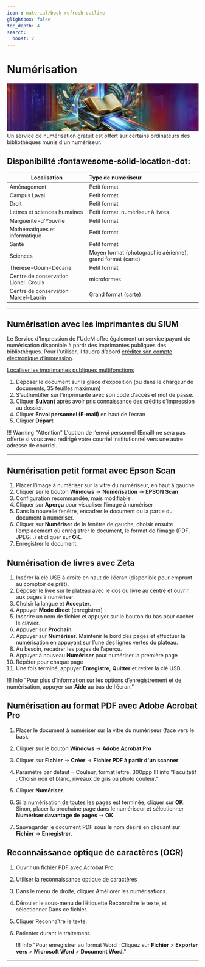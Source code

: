 ```yaml
---
icon : material/book-refresh-outline
glightbox: false
toc_depth: 4
search:
  boost: 2
---
```


# Numérisation
![](../images/numeriseur.jpg)
Un service de numérisation gratuit est offert sur certains ordinateurs des bibliothèques munis d'un numériseur.

## Disponibilité :fontawesome-solid-location-dot:

| Localisation   |      Type de numériseur      |
|----------|:-------------|
| Aménagement |  Petit format |
| Campus Laval | Petit format      |
| Droit | Petit format |
| Lettres et sciences humaines | Petit format, numériseur à livres |
| Marguerite-d'Youville | Petit format |
| Mathématiques et informatique| Petit format |
| Santé | Petit format |
| Sciences | Moyen format (photographie aérienne), grand format (carte) |
| Thérèse-Gouin-Décarie | Petit format |
| Centre de conservation Lionel-Groulx | microformes |
| Centre de conservation Marcel-Laurin | Grand format (carte) |

---------------------

## Numérisation avec les imprimantes du SIUM

Le Service d'Impression de l'UdeM offre également un service payant de numérisation disponible à partir des imprimantes publiques des bibliothèques. Pour l'utiliser, il faudra d’abord [créditer son compte électronique d’impression]().

[Localiser les imprimantes publiques multifonctions]()

1. Déposer le document sur la glace d’exposition (ou dans le chargeur de documents, 35 feuilles maximum)
2. S’authentifier sur l’imprimante avec son code d’accès et mot de passe.
3. Cliquer **Suivant** après avoir pris connaissance des crédits d’impression au dossier.
4. Cliquer **Envoi personnel (E-mail)** en haut de l’écran
5. Cliquer **Départ**

!!! Warning "Attention"
    L'option de l’envoi personnel (Email) ne sera pas offerte si vous avez redirigé votre courriel institutionnel vers une autre adresse de courriel.

----------------------

## Numérisation petit format avec Epson Scan

1. Placer l’image à numériser sur la vitre du numériseur, en haut à gauche
2. Cliquer sur le bouton **Windows** → **Numérisation** → **EPSON Scan**
3. Configuration recommandée, mais modifiable :
4. Cliquer sur **Aperçu** pour visualiser l’image à numériser
5. Dans la nouvelle fenêtre, encadrer le document ou la partie du document à numériser.
6. Cliquer sur **Numériser** de la fenêtre de gauche, choisir ensuite l’emplacement où enregistrer le document, le format de l’image (PDF, JPEG...) et cliquer sur **OK**.
7. Enregistrer le document.

## Numérisation de livres avec Zeta

1. Insérer la clé USB à droite en haut de l’écran (disponible pour emprunt au comptoir de prêt).
2. Déposer le livre sur le plateau avec le dos du livre au centre et ouvrir aux pages à numériser.
3. Choisir la langue et **Accepter**.
4. Appuyer **Mode direct** (enregistrer) :
5. Inscrire un nom de fichier et appuyer sur le bouton du bas pour cacher le clavier.
6. Appuyer sur **Prochain**.
7. Appuyer sur **Numériser**. Maintenir le bord des pages et effectuer la numérisation en appuyant sur l’une des lignes vertes du plateau.
8. Au besoin, recadrer les pages de l’aperçu.
9. Appuyer à nouveau **Numériser** pour numériser la première page
10. Répéter pour chaque page
11. Une fois terminé, appuyer **Enregistre**, **Quitter** et retirer la clé USB.

!!! Info "Pour plus d’information sur les options d’enregistrement et de numérisation, appuyer sur **Aide** au bas de l’écran."

## Numérisation au format PDF avec Adobe Acrobat Pro

1. Placer le document à numériser sur la vitre du numériseur (face vers le bas).
2. Cliquer sur le bouton **Windows** → **Adobe Acrobat Pro**
3. Cliquer sur **Fichier** → **Créer** → **Fichier PDF à partir d'un scanner**
4. Paramètre par défaut = Couleur, format lettre, 300ppp
    !!! info "Facultatif : Choisir noir et blanc, niveaux de gris ou photo couleur."

5. Cliquer **Numériser**.
6. Si la numérisation de toutes les pages est terminée, cliquer sur **OK**. Sinon, placer la prochaine page dans le numériseur et sélectionner **Numériser davantage de pages** → **OK**
7. Sauvegarder le document PDF sous le nom désiré en cliquant sur **Fichier** → **Enregistrer**.

## Reconnaissance optique de caractères (OCR)

1. Ouvrir un fichier PDF avec Acrobat Pro.
2. Utiliser la reconnaissance optique de caractères
3. Dans le menu de droite, cliquer Améliorer les numérisations.
4. Dérouler le sous-menu de l’étiquette Reconnaître le texte, et sélectionner Dans ce fichier.
5. Cliquer Reconnaître le texte.
6. Patienter durant le traitement.

    !!! Info "Pour enregistrer au format Word : Cliquez sur **Fichier** > **Exporter vers** > **Microsoft Word** > **Document Word**."

--------------------

